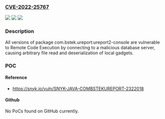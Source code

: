 ### [CVE-2022-25767](https://cve.mitre.org/cgi-bin/cvename.cgi?name=CVE-2022-25767)
![](https://img.shields.io/static/v1?label=Product&message=com.bstek.ureport%3Aureport2-console&color=blue)
![](https://img.shields.io/static/v1?label=Version&message=n%2Fa&color=blue)
![](https://img.shields.io/static/v1?label=Vulnerability&message=Remote%20Code%20Execution&color=brighgreen)

### Description

All versions of package com.bstek.ureport:ureport2-console are vulnerable to Remote Code Execution by connecting to a malicious database server, causing arbitrary file read and deserialization of local gadgets.

### POC

#### Reference
- https://snyk.io/vuln/SNYK-JAVA-COMBSTEKUREPORT-2322018

#### Github
No PoCs found on GitHub currently.


